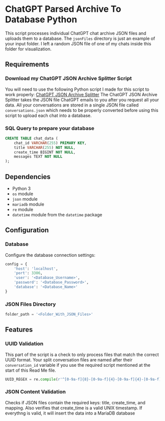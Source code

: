 # ChatGPT Parsed Archive To Database Python

This script processes individual ChatGPT chat archive JSON files and uploads them to a database.
The `jsonFiles` directory is just an example of your input folder. I left a random JSON file of one of my chats inside this folder for visualization.

## Requirements

### Download my ChatGPT JSON Archive Splitter Script

You will need to use the following Python script I made for this script to work properly: [ChatGPT JSON Archive Splitter](https://github.com/alanissak/ChatGPT-JSON-Archive-Splitter)
The ChatGPT JSON Archive Splitter takes the JSON file ChatGPT emails to you after you request all your data. All your conversations are stored in a single JSON file called `conversations.json` which needs to be properly converted before using this script to upload each chat into a database.

### SQL Query to prepare your database

```sql
CREATE TABLE chat_data (
    chat_id VARCHAR(255) PRIMARY KEY,
    title VARCHAR(255) NOT NULL,
    create_time BIGINT NOT NULL,
    messages TEXT NOT NULL
);
```

## Dependencies

- Python 3
- `os` module
- `json` module
- `mariadb` module
- `re` module
- `datetime` module from the `datetime` package

## Configuration

### Database

Configure the database connection settings:

```chat2db.py
config = {
    'host': 'localhost',
    'port': 3306,
    'user': '<Database_Username>',
    'password': '<Database_Password>',
    'database': '<Database_Name>'
}
```

### JSON Files Directory

```chat2db.py
folder_path = '<Folder_With_JSON_Files>'
```

## Features

### UUID Validation

This part of the script is a check to only process files that match the correct UUID format. Your split conversation files are named after their `conversation_id` variable if you use the required script mentioned at the start of this Read Me file.

```chat2db.py
UUID_REGEX = re.compile(r'^[0-9a-f]{8}-[0-9a-f]{4}-[0-9a-f]{4}-[0-9a-f]{4}-[0-9a-f]{12}\.json$')
```

### JSON Content Validation

Checks if JSON files contain the required keys: title, create_time, and mapping. Also verifies that create_time is a valid UNIX timestamp. If everythng is valid, it will insert the data into a MariaDB database
